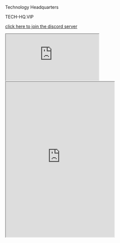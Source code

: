 <!DOCTYPE html>
<html>

<head>
  <meta charset="utf-8">
  <meta name="viewport" content="width=device-width, initial-scale=1.0">
  <title>techhqvip</title>
  <link rel="stylesheet" href="https://stackedit.io/style.css" />
</head>

<body class="stackedit">
  <div class="stackedit__html"><p>Technology Headquarters</p>
<p>TECH-HQ.VIP</p>
<p><a href="https://discord.gg/GVDjBDa">click here to join the discord server</a></p>
<iframe src="https://www.clocklink.com/clocks/HTML5/html5-world.html?Vancouver&amp;Tokyo&amp;New_York&amp;480&amp;blue" scrolling="no"></iframe>
<iframe width="350" height="500" src="https://discord.com/widget?id=511205633329201152&amp;theme=dark"></iframe>
</div>
</body>

</html>
